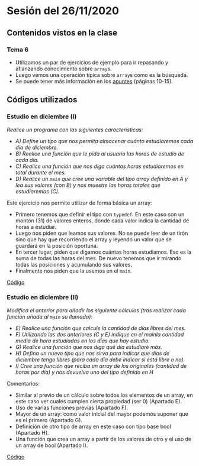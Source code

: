 # Sesión del 26/11/2020

## Contenidos vistos en la clase

### Tema 6
* Utilizamos un par de ejercicios de ejemplo para ir repasando y afianzando conocimiento sobre `array`s.
* Luego vemos una operación típica sobre `array`s como es la búsqueda.
* Se puede tener más información en los [apuntes](https://eii.cv.uma.es/pluginfile.php/233727/mod_resource/content/2/Tema%206.pdf) (páginas 10-15).
  
## Códigos utilizados

### Estudio en diciembre (I)
*Realice un programa con las siguientes características:*
* *A) Define un tipo que nos permita almacenar cuánto estudiaremos cada día de diciembre.*
* *B) Realice una función que le pida al usuario las horas de estudio de cada día.*
* *C) Realice una función que nos diga cuántas horas estudiaremos en total durante el mes.*
* *D) Realice un `main` que cree una variable del tipo array definido en A y lea sus valores (con B) y nos muestre las horas totales que estudiaremos (C).*

Este ejercicio nos permite utilizar de forma básica un array:
* Primero tenemos que definir el tipo con `typedef`. En este caso son un montón (31) de valores enteros, donde cada valor indica la cantidad de horas a estudiar.
* Luego nos piden que leamos sus valores. No se puede leer de un tirón sino que hay que recorriendo el array y leyendo un valor que se guardará en la posición oportuna.
* En tercer lugar, piden que digamos cuántas horas estudiamos. Eso es la suma de todas las horas del mes. De nuevo tenemos que ir mirando todas las posiciones y acumulando sus valores.
* Finalmente nos piden que la usemos en el `main`.

[Código](sesion25.11.20/diciembreI.cpp)

### Estudio en diciembre (II)
*Modifica el anterior para añadir los siguiente cálculos (tras realizar cada función añada al `main` su llamada):*
* *E) Realice una función que calcule la cantidad de días libres del mes.*
* *F) Utilizando las dos anteriores (C y E) indique en el mainla cantidad media de hora estudiadas en los días que hay estudio.*
* *G) Realice una función que nos diga qué día estudiaré más.* 
* *H) Defina un nuevo tipo que nos sirva para indicar qué días de diciembre tengo libres (para cada día debe indicar si está libre o no).*
* *I) Cree una función que reciba un array de los originales (cantidad de horas por día) y nos devuelva uno del tipo definido en H*

Comentarios:
* Similar al previo de un cálculo sobre todos los elementos de un array, en este caso ver cuales cumplen cierta propiedad (ser 0) (Apartado E).
* Uso de varias funciones previas (Apartado F).
* Mayor de un array: como valor inicial del mayor podemos suponer que es el primero (Apartado G).
* Definición de otro tipo de array en este caso con tipo base bool (Apartado H).
* Una función que crea un array a partir de los valores de otro y el uso de un array de bool (Apartado I).

[Código](sesion25.11.20/diciembreII.cpp)

